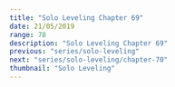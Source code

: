 ```yaml
---
title: "Solo Leveling Chapter 69"
date: 21/05/2019
range: 78
description: "Solo Leveling Chapter 69"
previous: "series/solo-leveling"
next: "series/solo-leveling/chapter-70"
thumbnail: "Solo Leveling"
---
```

